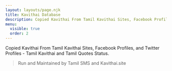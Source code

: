 ```yaml
---
layout: layouts/page.njk
title: Kavithai Database
description: Copied Kavithai From Tamil Kavithai Sites, Facebook Profiles, and Twitter Profiles - Tamil Kavithai and Tamil Quotes Status.
menu:
  visible: true
  order: 2
---
```


Copied Kavithai From Tamil Kavithai Sites, Facebook Profiles, and Twitter Profiles - Tamil Kavithai and Tamil Quotes Status.

> Run and Maintained by Tamil SMS and Kavithai.site
